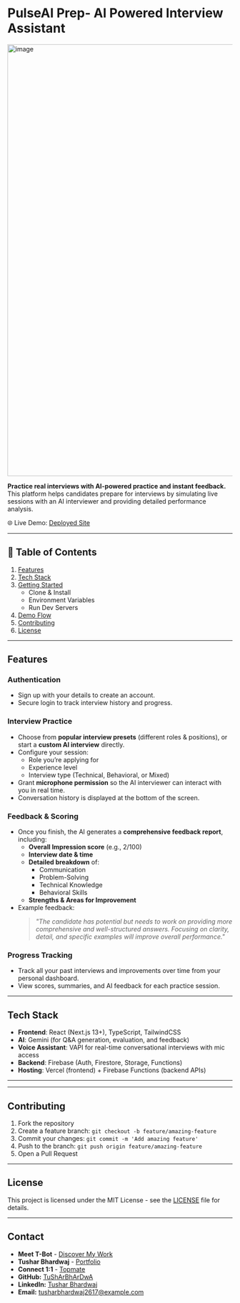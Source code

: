 # PulseAI Prep- AI Powered Interview Assistant 

<img width="1903" height="967" alt="image" src="https://github.com/user-attachments/assets/5b7181f0-2bd2-4c89-a5e1-3b528cc4f0ef" />

**Practice real interviews with AI-powered practice and instant feedback.**  
This platform helps candidates prepare for interviews by simulating live sessions with an AI interviewer and providing detailed performance analysis.

🌐 Live Demo: [Deployed Site](https://ai-interview-platform-pink.vercel.app/)


---

## 📑 Table of Contents

1. [Features](#-features)  
2. [Tech Stack](#-tech-stack)  
3. [Getting Started](#-getting-started)  
   - Clone & Install  
   - Environment Variables  
   - Run Dev Servers  
4. [Demo Flow](#-demo-flow)  
5. [Contributing](#-contributing)  
6. [License](#-license)  

---



## Features

### Authentication
- Sign up with your details to create an account.  
- Secure login to track interview history and progress.  

### Interview Practice
- Choose from **popular interview presets** (different roles & positions), or start a **custom AI interview** directly.  
- Configure your session:
  - Role you’re applying for  
  - Experience level  
  - Interview type (Technical, Behavioral, or Mixed)  
- Grant **microphone permission** so the AI interviewer can interact with you in real time.  
- Conversation history is displayed at the bottom of the screen.  

### Feedback & Scoring
- Once you finish, the AI generates a **comprehensive feedback report**, including:
  - **Overall Impression score** (e.g., 2/100)  
  - **Interview date & time**  
  - **Detailed breakdown** of:
    - Communication  
    - Problem-Solving  
    - Technical Knowledge  
    - Behavioral Skills  
  - **Strengths & Areas for Improvement**  
- Example feedback:  
  > *"The candidate has potential but needs to work on providing more comprehensive and well-structured answers. Focusing on clarity, detail, and specific examples will improve overall performance."*

### Progress Tracking
- Track all your past interviews and improvements over time from your personal dashboard.  
- View scores, summaries, and AI feedback for each practice session.  

---

## Tech Stack

- **Frontend**: React (Next.js 13+), TypeScript, TailwindCSS  
- **AI**: Gemini (for Q&A generation, evaluation, and feedback)  
- **Voice Assistant**: VAPI for real-time conversational interviews with mic access  
- **Backend**: Firebase (Auth, Firestore, Storage, Functions)  
- **Hosting**: Vercel (frontend) + Firebase Functions (backend APIs)  

---



---

## Contributing

1. Fork the repository
2. Create a feature branch: `git checkout -b feature/amazing-feature`
3. Commit your changes: `git commit -m 'Add amazing feature'`
4. Push to the branch: `git push origin feature/amazing-feature`
5. Open a Pull Request

---

## License

This project is licensed under the MIT License - see the [LICENSE](LICENSE) file for details.

---

## Contact
- **Meet T-Bot** - [Discover My Work](https://t-bot-blush.vercel.app/)
- **Tushar Bhardwaj** - [Portfolio](https://tushar-bhardwaj.vercel.app/)
- **Connect 1:1** - [Topmate](https://topmate.io/tusharbhardwaj)
- **GitHub:** [TuShArBhArDwA](https://github.com/TuShArBhArDwA)
- **LinkedIn:** [Tushar Bhardwaj](https://www.linkedin.com/in/bhardwajtushar2004/)
- **Email:** [tusharbhardwaj2617@example.com](mailto:tusharbhardwaj2617@example.com)
